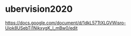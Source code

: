 # ubervision2020

https://docs.google.com/document/d/1dkL57TtXLGVWisro-Uiok8USebTi1NjkxygK_l_mBw0/edit
